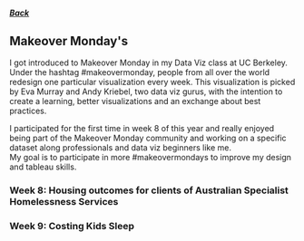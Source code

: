 ##### [Back](index)
## Makeover Monday's
I got introduced to Makeover Monday in my Data Viz class at UC Berkeley. Under the hashtag #makeovermonday, people from all over the world redesign one particular visualization every week. This visualization is picked by Eva Murray and Andy Kriebel, two data viz gurus, with the intention to create a learning, better visualizations and an exchange about best practices.

I participated for the first time in week 8 of this year and really enjoyed being part of the Makeover Monday community and working on a specific dataset along professionals and data viz beginners like me.  
My goal is to participate in more #makeovermondays to improve my design and tableau skills.


### Week 8: Housing outcomes for clients of Australian Specialist Homelessness Services



### Week 9: Costing Kids Sleep


